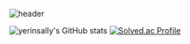 
<!--
**yerinsally/yerinsally** is a ✨ _special_ ✨ repository because its `README.md` (this file) appears on your GitHub profile.

Here are some ideas to get you started:

- 🔭 I’m currently working on ...
- 🌱 I’m currently learning ...
- 👯 I’m looking to collaborate on ...
- 🤔 I’m looking for help with ...
- 💬 Ask me about ...
- 📫 How to reach me: ...
- 😄 Pronouns: ...
- ⚡ Fun fact: ...
-->
![header](https://capsule-render.vercel.app/api?type=waving&color=timeGradient&text=Welcome%20to%20Yerin's%20GitHub%20👋&animation=twinkling&fontSize=35&fontAlignY=40&fontAlign=70&height=250)

![yerinsally's GitHub stats](https://github-readme-stats-sigma-five.vercel.app/api?username=yerinsally&show_icons=true&theme=dark) 
[![Solved.ac Profile](http://mazassumnida.wtf/api/generate_badge?boj=yerin7582@naver.com)](https://solved.ac/yerin7582@naver.com)

